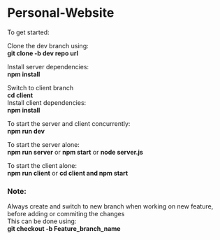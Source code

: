 # Personal-Website

To get started:

Clone the dev branch using:<br>
<b>git clone -b dev repo url</b>

Install server dependencies:<br>
<b>npm install</b>

Switch to client branch<br>
<b>cd client</b><br>
Install client dependencies:<br>
<b>npm install</b>

To start the server and client concurrently:<br>
<b>npm run dev</b>

To start the server alone:<br>
<b>npm run server</b> or <b>npm start</b> or <b>node server.js</b>

To start the client alone:<br>
<b>npm run client</b> or <b>cd client and npm start</b>

<h3>Note: </h3>Always create and switch to new branch when working on new feature, before adding or commiting the changes<br>
This can be done using:<br>
<b>git checkout -b Feature_branch_name</b>
